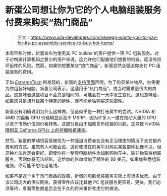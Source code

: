 # 新蛋公司想让你为它的个人电脑组装服务付费来购买“热门商品”

> 原文：<https://www.xda-developers.com/newegg-wants-you-to-pay-for-its-pc-assembly-service-to-buy-hot-items/>

本周早些时候，新蛋宣布为使用其 PC builder 的客户提供一项 PC 组装服务。对于对构建计算机知之甚少的用户来说，这允许他们配置他们想要的机器，而没有损坏组件的风险。然而，如果你想要某些“热门商品”，新蛋显然会强迫你支付 PC 组装服务的费用。

正如 [*ExtremeTech*](https://www.extremetech.com/computing/324415-newegg-wont-sell-you-certain-components-unless-you-pay-for-its-pc-building-service) 所发现的，新蛋的[支持页面](https://redirect.viglink.com/?key=f246be432ee335db8d1b13f098db73cc&cuid=UUxdaUeUpU3467&u=https%3A%2F%2Fkb.newegg.com%2Fknowledge-base%2Fpc-builder-assembly-service%2F)声明，为了购买某些物品，你需要为你组装好电脑。新蛋公司表示，这适用于“热门商品”，或当时需求量很大的商品。这意味着这些项目不会总是相同的，可能会在一天中发生变化。这也意味着，如果您只是想升级某个特定的组件，就不能单独购买这些部件。

新蛋没有明确说明为什么这样做，但这似乎是一种打击黄牛的尝试。NVIDIA 和 AMD 的最新 GPU 价格明显远高于 MSRP，因为许多人一直在推动大量的 GPU 以高于市场价值的价格转售。这部分是由于加密货币挖掘的兴起，这导致 NVIDIA [限制其 GeForce GPUs 上的挖掘哈希速率](https://www.xda-developers.com/nvidia-ethereum-cryptocurrency-mining-restriction-extension/)。

然而，新蛋的举动很容易被视为一种强迫消费者在没有正当理由的情况下支付额外费用的方式。虽然有人可能会说，这将使潜在的黄牛对购买某些部件犹豫不决，但这种方法肯定会更好。即使你将一整套电脑组件添加到购物车中，除非你获得组装服务，否则你将无法结账。这给你的账单增加了额外的 99 美元，如果你熟悉组装电脑，你可能不想花这笔钱。

如果不是这个关于热门商品的政策，新蛋的电脑组装服务实际上有很多优势。由于该公司庞大的供应网络，获得零件应该比其他 PC 组装服务更容易、更快。我们必须等待，看看零售商是否会在不久的将来重新考虑它的做法。